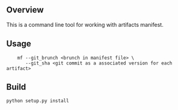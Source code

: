 
## Overview

This is a command line tool for working with artifacts manifest.

## Usage

```
    mf --git_brunch <brunch in manifest file> \
       --git_sha <git commit as a associated version for each artifact>

```


## Build

```
python setup.py install
```

